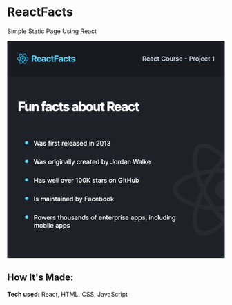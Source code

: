 # ReactFacts
Simple Static Page Using React

![alt tag](./react-img.jpg)

## How It's Made:

**Tech used:** React, HTML, CSS, JavaScript





